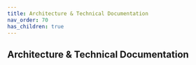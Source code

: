 ```yaml
---
title: Architecture & Technical Documentation
nav_order: 70
has_children: true
---
```


## Architecture & Technical Documentation

